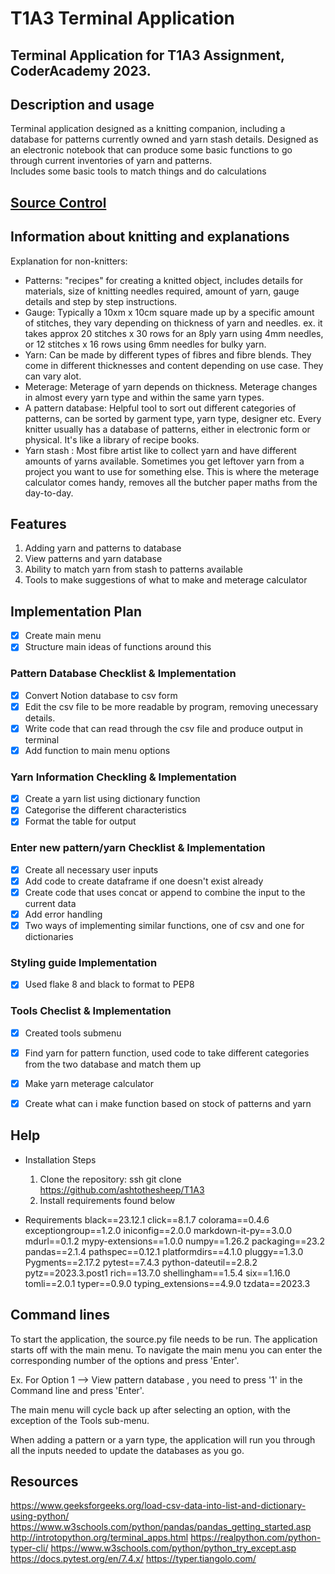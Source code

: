 # T1A3 Terminal Application

Terminal Application for T1A3 Assignment, CoderAcademy 2023. 
---
## Description and usage

Terminal application designed as a knitting companion, including a database for patterns currently owned and yarn stash details. Designed as an electronic notebook that can produce some basic functions to go through current inventories of yarn and patterns.  
Includes some basic tools to match things and do calculations


## [Source Control](https://github.com/ashtothesheep/T1A3)

## Information about knitting and explanations

Explanation for non-knitters:
- Patterns: "recipes" for creating a knitted object, includes details for materials, size of knitting needles required, amount of yarn, gauge details and step by step instructions. 
- Gauge: Typically a 10xm x 10cm square made up by a specific amount of stitches, they vary depending on thickness of yarn and needles. ex.  it takes approx 20 stitches x 30 rows for an 8ply yarn using 4mm needles, or 12 stitches x 16 rows using 6mm needles for bulky yarn. 
- Yarn: Can be made by different types of fibres and fibre blends. They come in different thicknesses and content depending on use case. They can vary alot. 
- Meterage: Meterage of yarn depends on thickness. Meterage changes in almost every yarn type and within the same yarn types. 
- A pattern database: Helpful tool to sort out different categories of patterns, can be sorted by garment type, yarn type, designer etc. Every knitter usually has a database of patterns, either in electronic form or physical. It's like a library of recipe books. 
- Yarn stash : Most fibre artist like to collect yarn and have different amounts of yarns available. Sometimes you get leftover yarn from a project you want to use for something else. This is where the meterage calculator comes handy, removes all the butcher paper maths from the day-to-day. 


## Features

1. Adding yarn and patterns to database
2. View patterns and yarn database
3. Ability to match yarn from stash to patterns available
4. Tools to make suggestions of what to make and meterage calculator

## Implementation Plan

- [x] Create main menu 
- [x] Structure main ideas of functions around this

### Pattern Database Checklist & Implementation
- [x] Convert Notion database to csv form
- [x] Edit the csv file to be more readable by program, removing unecessary details.
- [x] Write code that can read through the csv file and produce output in terminal
- [x] Add function to main menu options

### Yarn Information Checkling & Implementation
- [x] Create a yarn list using dictionary function
- [x] Categorise the different characteristics
- [x] Format the table for output

### Enter new pattern/yarn Checklist & Implementation
- [x] Create all necessary user inputs
- [x] Add code to create dataframe if one doesn't exist already
- [x] Create code that uses concat or append to combine the input to the current data
- [x] Add error handling
- [x] Two ways of implementing similar functions, one of csv and one for dictionaries

### Styling guide Implementation
- [x] Used flake 8 and black to format to PEP8 

### Tools Checlist & Implementation

- [x] Created tools submenu
- [x] Find yarn for pattern function, used code to take different categories from the two database and match them up
- [x] Make yarn meterage calculator
- [x] Create what can i make function based on stock of patterns and yarn


## Help
 - Installation Steps
    1. Clone the repository:
    ssh
    git clone https://github.com/ashtothesheep/T1A3 
    2. Install requirements found below

 - Requirements
    black==23.12.1
    click==8.1.7
    colorama==0.4.6
    exceptiongroup==1.2.0
    iniconfig==2.0.0
    markdown-it-py==3.0.0
    mdurl==0.1.2
    mypy-extensions==1.0.0
    numpy==1.26.2
    packaging==23.2
    pandas==2.1.4
    pathspec==0.12.1
    platformdirs==4.1.0
    pluggy==1.3.0
    Pygments==2.17.2
    pytest==7.4.3
    python-dateutil==2.8.2
    pytz==2023.3.post1
    rich==13.7.0
    shellingham==1.5.4
    six==1.16.0
    tomli==2.0.1
    typer==0.9.0
    typing_extensions==4.9.0
    tzdata==2023.3



 ## Command lines

 To start the application, the source.py file needs to be run. 
 The application starts off with the main menu. To navigate the main menu you can enter the corresponding number of the options and press 'Enter'. 

 Ex. For Option 1 --> View pattern database , you need to press '1' in the Command line and press 'Enter'. 

 The main menu will cycle back up after selecting an option, with the exception of the Tools sub-menu. 
 
 When adding a pattern or a yarn type, the application will run you through all the inputs needed to update the databases as you go. 


 ## Resources
 https://www.geeksforgeeks.org/load-csv-data-into-list-and-dictionary-using-python/
 https://www.w3schools.com/python/pandas/pandas_getting_started.asp
 http://introtopython.org/terminal_apps.html
 https://realpython.com/python-typer-cli/
 https://www.w3schools.com/python/python_try_except.asp
 https://docs.pytest.org/en/7.4.x/
 https://typer.tiangolo.com/
